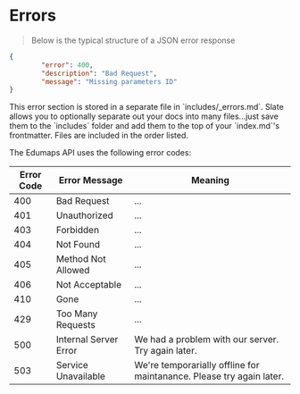 
# Errors

> Below is the typical structure of a JSON error response

```json
{
        "error": 400,
        "description": "Bad Request",
        "message": "Missing parameters ID"
}
```

<aside class="notice">This error section is stored in a separate file in `includes/_errors.md`. Slate allows you to optionally separate out your docs into many files...just save them to the `includes` folder and add them to the top of your `index.md`'s frontmatter. Files are included in the order listed.</aside>

The Edumaps API uses the following error codes:


Error Code | Error Message | Meaning
---------- | ------------- | -------
400 | Bad Request | ...
401 | Unauthorized | ...
403 | Forbidden | ...
404 | Not Found | ...
405 | Method Not Allowed | ...
406 | Not Acceptable | ...
410 | Gone | ...
429 | Too Many Requests | ...
500 | Internal Server Error | We had a problem with our server. Try again later.
503 | Service Unavailable | We're temporarially offline for maintanance. Please try again later.


